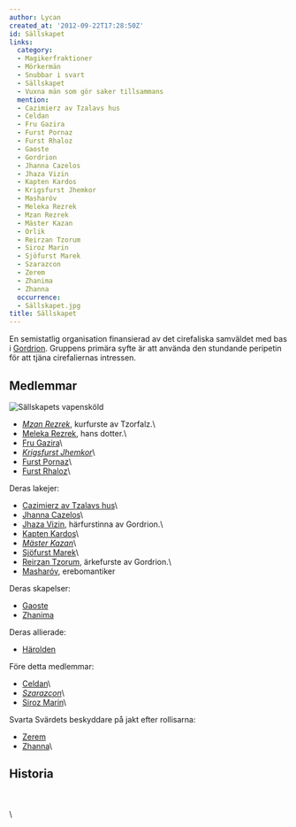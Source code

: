 ```yaml
---
author: Lycan
created_at: '2012-09-22T17:28:50Z'
id: Sällskapet
links:
  category:
  - Magikerfraktioner
  - Mörkermän
  - Snubbar i svart
  - Sällskapet
  - Vuxna män som gör saker tillsammans
  mention:
  - Cazimierz av Tzalavs hus
  - Celdan
  - Fru Gazira
  - Furst Pornaz
  - Furst Rhaloz
  - Gaoste
  - Gordrion
  - Jhanna Cazelos
  - Jhaza Vizin
  - Kapten Kardos
  - Krigsfurst Jhemkor
  - Masharóv
  - Meleka Rezrek
  - Mzan Rezrek
  - Mäster Kazan
  - Orlik
  - Reirzan Tzorum
  - Siroz Marin
  - Sjöfurst Marek
  - Szarazcon
  - Zerem
  - Zhanima
  - Zhanna
  occurrence:
  - Sällskapet.jpg
title: Sällskapet
---
```


En semistatlig organisation finansierad av det cirefaliska samväldet med bas i [Gordrion]. Gruppens
primära syfte är att använda den stundande peripetin för att tjäna cirefaliernas intressen.

Medlemmar
---------

![Sällskapets vapensköld]

-   *[Mzan Rezrek]*, kurfurste av Tzorfalz.\
-   [Meleka Rezrek], hans dotter.\
-   [Fru Gazira]\
-   [*Krigsfurst Jhemkor*]\
-   [Furst Pornaz]\
-   [Furst Rhaloz]\

Deras lakejer:

-   [Cazimierz av Tzalavs hus]\
-   [Jhanna Cazelos]\
-   [Jhaza Vizin], härfurstinna av Gordrion.\
-   [Kapten Kardos]\
-   *[Mäster Kazan]*\
-   [Sjöfurst Marek]\
-   [Reirzan Tzorum], ärkefurste av Gordrion.\
-   [Masharóv], erebomantiker

Deras skapelser:

-   [Gaoste]
-   [Zhanima]

Deras allierade:

-   [Härolden]

Före detta medlemmar:

-   [Celdan]\
-   *[Szarazcon]*\
-   [Siroz Marin]\

Svarta Svärdets beskyddare på jakt efter rollisarna:

-   [Zerem]
-   [Zhanna]\

Historia
--------

\
\
\

  [Gordrion]: Gordrion
  [Sällskapets vapensköld]: Sällskapet.jpg "Sällskapets vapensköld"
  [Mzan Rezrek]: Mzan_Rezrek
  [Meleka Rezrek]: Meleka_Rezrek
  [Fru Gazira]: Fru_Gazira
  [*Krigsfurst Jhemkor*]: Krigsfurst_Jhemkor
  [Furst Pornaz]: Furst_Pornaz
  [Furst Rhaloz]: Furst_Rhaloz
  [Cazimierz av Tzalavs hus]: Cazimierz_av_Tzalavs_hus
  [Jhanna Cazelos]: Jhanna_Cazelos
  [Jhaza Vizin]: Jhaza_Vizin
  [Kapten Kardos]: Kapten_Kardos
  [Mäster Kazan]: Mäster_Kazan
  [Sjöfurst Marek]: Sjöfurst_Marek
  [Reirzan Tzorum]: Reirzan_Tzorum
  [Masharóv]: Masharóv
  [Gaoste]: Gaoste
  [Zhanima]: Zhanima
  [Härolden]: Orlik
  [Celdan]: Celdan
  [Szarazcon]: Szarazcon
  [Siroz Marin]: Siroz_Marin
  [Zerem]: Zerem
  [Zhanna]: Zhanna